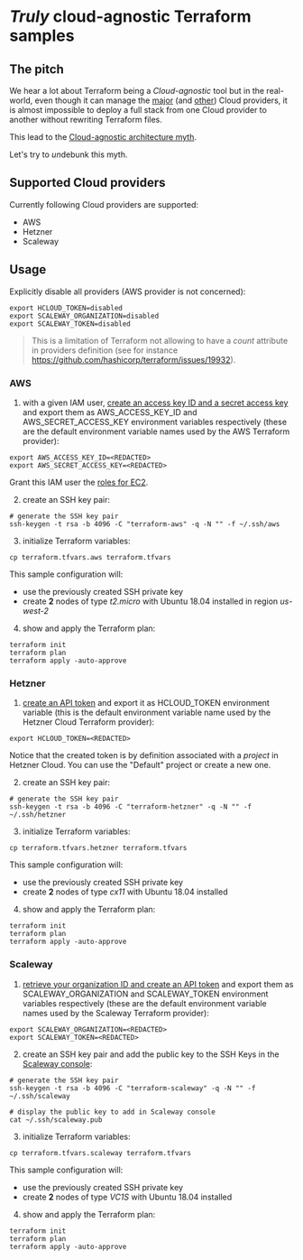 # _Truly_ cloud-agnostic Terraform samples

## The pitch

We hear a lot about Terraform being a *Cloud-agnostic* tool but in the real-world, even though it can manage the [major](https://www.terraform.io/docs/providers/type/major-index.html) (and [other](https://www.terraform.io/docs/providers/type/cloud-index.html)) Cloud providers, it is almost impossible to deploy a full stack from one Cloud provider to another without rewriting Terraform files.

This lead to the [Cloud-agnostic architecture myth](https://hackernoon.com/cloud-agnostic-architecture-is-a-myth-53eac80be85d).

Let's try to *un*debunk this myth.

## Supported Cloud providers

Currently following Cloud providers are supported:

* AWS 
* Hetzner
* Scaleway

## Usage

Explicitly disable all providers (AWS provider is not concerned):

```
export HCLOUD_TOKEN=disabled
export SCALEWAY_ORGANIZATION=disabled
export SCALEWAY_TOKEN=disabled
```

> This is a limitation of Terraform not allowing to have a *count* attribute in providers definition
(see for instance https://github.com/hashicorp/terraform/issues/19932).

### AWS

1. with a given IAM user, [create an access key ID and a secret access key](https://docs.aws.amazon.com/general/latest/gr/aws-sec-cred-types.html?shortFooter=true#access-keys-and-secret-access-keys) and export them as AWS_ACCESS_KEY_ID and AWS_SECRET_ACCESS_KEY environment variables respectively (these are the default environment variable names used by the AWS Terraform provider):

```
export AWS_ACCESS_KEY_ID=<REDACTED>
export AWS_SECRET_ACCESS_KEY=<REDACTED>
```

Grant this IAM user the [roles for EC2](https://docs.aws.amazon.com/AWSEC2/latest/UserGuide/iam-roles-for-amazon-ec2.html).

2. create an SSH key pair:

```
# generate the SSH key pair
ssh-keygen -t rsa -b 4096 -C "terraform-aws" -q -N "" -f ~/.ssh/aws
```

3. initialize Terraform variables:

```
cp terraform.tfvars.aws terraform.tfvars
```

This sample configuration will:
* use the previously created SSH private key
* create **2** nodes of type *t2.micro* with Ubuntu 18.04 installed in region *us-west-2*

4. show and apply the Terraform plan:

```
terraform init
terraform plan
terraform apply -auto-approve
```

### Hetzner

1. [create an API token](https://docs.hetzner.cloud/#overview-getting-started) and export it as HCLOUD_TOKEN environment variable (this is the default environment variable name used by the Hetzner Cloud Terraform provider):

```
export HCLOUD_TOKEN=<REDACTED>
```

Notice that the created token is by definition associated with a *project* in Hetzner Cloud. You can use the "Default" project or create a new one.

2. create an SSH key pair:

```
# generate the SSH key pair
ssh-keygen -t rsa -b 4096 -C "terraform-hetzner" -q -N "" -f ~/.ssh/hetzner
```

3. initialize Terraform variables:

```
cp terraform.tfvars.hetzner terraform.tfvars
```

This sample configuration will:
* use the previously created SSH private key
* create **2** nodes of type *cx11* with Ubuntu 18.04 installed

4. show and apply the Terraform plan:

```
terraform init
terraform plan
terraform apply -auto-approve
```

### Scaleway

1. [retrieve your organization ID and create an API token](https://console.scaleway.com/account/credentials) and export them as SCALEWAY_ORGANIZATION and SCALEWAY_TOKEN environment variables respectively (these are the default environment variable names used by the Scaleway Terraform provider):

```
export SCALEWAY_ORGANIZATION=<REDACTED>
export SCALEWAY_TOKEN=<REDACTED>
```

2. create an SSH key pair and add the public key to the SSH Keys in the [Scaleway console](https://console.scaleway.com/account/credentials):

```
# generate the SSH key pair
ssh-keygen -t rsa -b 4096 -C "terraform-scaleway" -q -N "" -f ~/.ssh/scaleway

# display the public key to add in Scaleway console
cat ~/.ssh/scaleway.pub
```

3. initialize Terraform variables:

```
cp terraform.tfvars.scaleway terraform.tfvars
```

This sample configuration will:
* use the previously created SSH private key
* create **2** nodes of type *VC1S* with Ubuntu 18.04 installed

4. show and apply the Terraform plan:

```
terraform init
terraform plan
terraform apply -auto-approve
```
